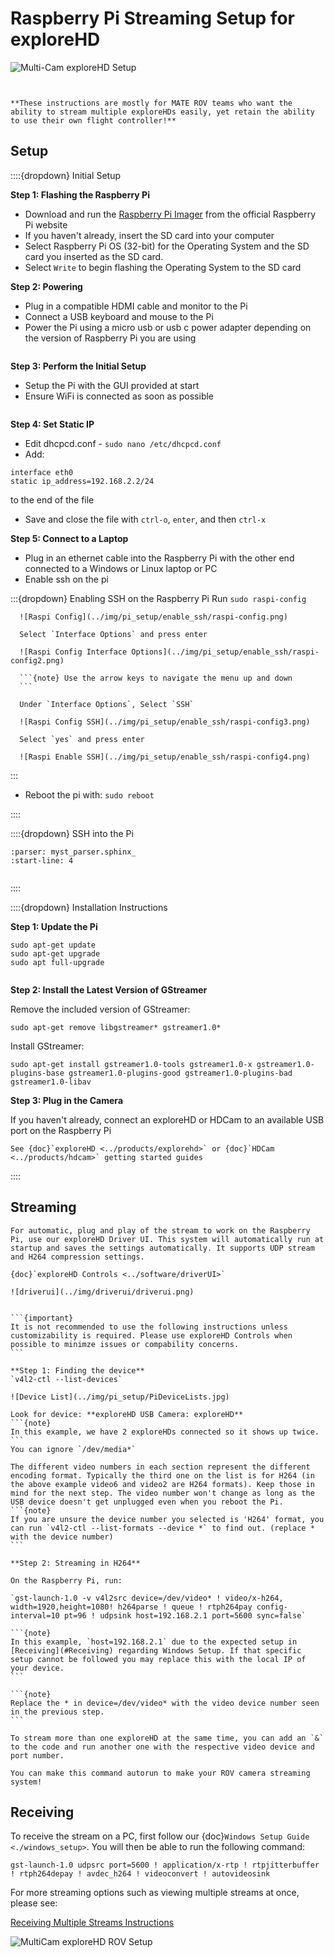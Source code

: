 # Raspberry Pi Streaming Setup for exploreHD

![Multi-Cam exploreHD Setup](../img/explorehd/exploreHD_Connection_Diagram.JPG)

```{note} The following instructions are for if you want to set up streaming from a Raspberry Pi without ArduSub. If you want plug-and-play compatibility we recommend following [this guide](https://www.ardusub.com/quick-start/installing-companion.html) to install ArduSub companion. 


**These instructions are mostly for MATE ROV teams who want the ability to stream multiple exploreHDs easily, yet retain the ability to use their own flight controller!**
```

## Setup

::::{dropdown} Initial Setup

   **Step 1: Flashing the Raspberry Pi**

   * Download and run the [Raspberry Pi Imager](https://www.raspberrypi.com/software/) from the official Raspberry Pi website
   * If you haven't already, insert the SD card into your computer
   * Select Raspberry Pi OS (32-bit) for the Operating System and the SD card you inserted as the SD card.
   * Select `Write` to begin flashing the Operating System to the SD card

   **Step 2: Powering**

   * Plug in a compatible HDMI cable and monitor to the Pi
   * Connect a USB keyboard and mouse to the Pi
   * Power the Pi using a micro usb or usb c power adapter depending on the version of Raspberry Pi you are using

   ```{important} Ensure you power the Pi after plugging the monitor into the Pi **and wall power**, otherwise, the Pi will not recognize the display and you will have to power cycle the device.
   ```

   **Step 3: Perform the Initial Setup**

   * Setup the Pi with the GUI provided at start
   * Ensure WiFi is connected as soon as possible

   ```{warning} Make sure you select the **US Keyboard layout** or some keys will not be recognized properly.
   ```

   **Step 4: Set Static IP**

   * Edit dhcpcd.conf -  `sudo nano /etc/dhcpcd.conf`
   * Add:

    interface eth0
    static ip_address=192.168.2.2/24

   to the end of the file
   * Save and close the file with `ctrl-o`, `enter`, and then `ctrl-x`

   **Step 5: Connect to a Laptop**

   * Plug in an ethernet cable into the Raspberry Pi with the other end connected to a Windows or Linux laptop or PC
   * Enable ssh on the pi

   :::{dropdown} Enabling SSH on the Raspberry Pi
      Run `sudo raspi-config`

      ![Raspi Config](../img/pi_setup/enable_ssh/raspi-config.png)

      Select `Interface Options` and press enter

      ![Raspi Config Interface Options](../img/pi_setup/enable_ssh/raspi-config2.png)

      ```{note} Use the arrow keys to navigate the menu up and down
      ```

      Under `Interface Options`, Select `SSH`

      ![Raspi Config SSH](../img/pi_setup/enable_ssh/raspi-config3.png)

      Select `yes` and press enter

      ![Raspi Enable SSH](../img/pi_setup/enable_ssh/raspi-config4.png)
   :::

- Reboot the pi with: `sudo reboot`

::::

::::{dropdown} SSH into the Pi

```{include} ./ssh_into_pi.md
:parser: myst_parser.sphinx_
:start-line: 4
```

   ```{note} At this point, you can disconnect the USB keyboard, mouse, and monitor from the Raspberry Pi.
   ```

::::

::::{dropdown} Installation Instructions

   **Step 1: Update the Pi**

    sudo apt-get update
    sudo apt-get upgrade
    sudo apt full-upgrade

   ```{note} This process may take a while
   ```

   **Step 2: Install the Latest Version of GStreamer**

   Remove the included version of GStreamer:

   `sudo apt-get remove libgstreamer* gstreamer1.0*`

   Install GStreamer:

   `sudo apt-get install gstreamer1.0-tools gstreamer1.0-x gstreamer1.0-plugins-base gstreamer1.0-plugins-good gstreamer1.0-plugins-bad gstreamer1.0-libav`

   **Step 3: Plug in the Camera**

   If you haven't already, connect an exploreHD or HDCam to an available USB port on the Raspberry Pi

   ```{note}
   See {doc}`exploreHD <../products/explorehd>` or {doc}`HDCam <../products/hdcam>` getting started guides
   ```
::::

## Streaming

```{dropdown} Automatic Stream Setup
For automatic, plug and play of the stream to work on the Raspberry Pi, use our exploreHD Driver UI. This system will automatically run at startup and saves the settings automatically. It supports UDP stream and H264 compression settings.

{doc}`exploreHD Controls <../software/driverUI>`

![driverui](../img/driverui/driverui.png)
```

````{dropdown} Manual Stream Setup

```{important}
It is not recommended to use the following instructions unless customizability is required. Please use exploreHD Controls when possible to minimze issues or compability concerns.
```

**Step 1: Finding the device**
`v4l2-ctl --list-devices`

![Device List](../img/pi_setup/PiDeviceLists.jpg)

Look for device: **exploreHD USB Camera: exploreHD**
```{note}
In this example, we have 2 exploreHDs connected so it shows up twice. 
```
You can ignore `/dev/media*`

The different video numbers in each section represent the different encoding format. Typically the third one on the list is for H264 (in the above example video6 and video2 are H264 formats). Keep those in mind for the next step. The video number won't change as long as the USB device doesn't get unplugged even when you reboot the Pi. 
```{note}
If you are unsure the device number you selected is 'H264' format, you can run `v4l2-ctl --list-formats --device *` to find out. (replace * with the device number)
```

**Step 2: Streaming in H264**

On the Raspberry Pi, run:

`gst-launch-1.0 -v v4l2src device=/dev/video* ! video/x-h264, width=1920,height=1080! h264parse ! queue ! rtph264pay config-interval=10 pt=96 ! udpsink host=192.168.2.1 port=5600 sync=false`

```{note}
In this example, `host=192.168.2.1` due to the expected setup in [Receiving](#Receiving) regarding Windows Setup. If that specific setup cannot be followed you may replace this with the local IP of your device.
```

```{note}
Replace the * in device=/dev/video* with the video device number seen in the previous step.
```

To stream more than one exploreHD at the same time, you can add an `&` to the code and run another one with the respective video device and port number.

You can make this command autorun to make your ROV camera streaming system!
````

## Receiving

To receive the stream on a PC, first follow our {doc}`Windows Setup Guide <./windows_setup>`. You will then be able to run the following command:

`gst-launch-1.0 udpsrc port=5600 ! application/x-rtp ! rtpjitterbuffer ! rtph264depay ! avdec_h264 ! videoconvert ! autovideosink`

For more streaming options such as viewing multiple streams at once, please see:

[Receiving Multiple Streams Instructions](/guides/ardusub_companion.html#receiving-multiple-streams)

![MultiCam exploreHD ROV Setup](../img/gstreamer/gstreamer8.jpg)
